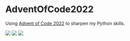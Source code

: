 # AdventOfCode2022
Using [Advent of Code 2022](https://adventofcode.com/2022) to sharpen my Python skills.

![](https://img.shields.io/badge/day%20📅-5-blue) 
![](https://img.shields.io/badge/stars%20⭐-8-yellow)
![](https://img.shields.io/badge/days%20completed-4-red)
